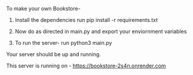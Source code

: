 To make your own Bookstore-

1) Install the dependencies run pip install -r requirements.txt

2) Now do as directed in main.py and export your enviornment variables

3) To run the server- run python3 main.py

Your server should be up and running.

This server is running on - https://bookstore-2s4n.onrender.com
